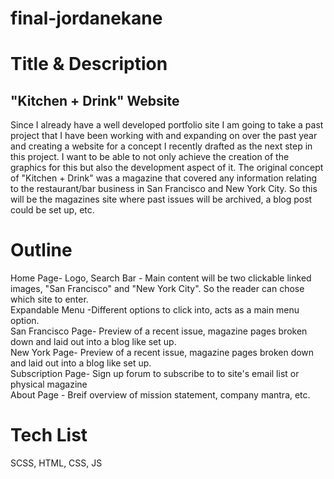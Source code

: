 # final-jordanekane
<head>
    <meta charset='UTF-8'>
    <meta name='viewport'
          content='width=device-width, initial-scale=1.0'>
</head>
<body>
<h1>Title & Description</h1>
<h2>"Kitchen + Drink" Website</h2>

<p>Since I already have a well developed portfolio site I am going to take a past project that I have been working with
    and expanding on over the past year and creating a website for a concept I recently drafted as the next step in this
    project. I want to be able to not only achieve the creation of the graphics for this but also the development aspect
    of it. The original concept of "Kitchen + Drink" was a magazine that covered any information relating to the
    restaurant/bar business in San Francisco and New York City. So this will be the magazines site where past issues
    will be archived, a blog post could be set up, etc.</p>

<h1>Outline</h1>
<p>Home Page- Logo, Search Bar - Main content will be two clickable linked images, "San Francisco" and "New York City".
    So the reader can chose which site to enter.
    <br/>Expandable Menu -Different options to click into, acts as a main menu option.
    <br/>San Francisco Page- Preview of a recent issue, magazine pages broken down and laid out into a blog like set up.
    <br/>New York Page- Preview of a recent issue, magazine pages broken down and laid out into a blog like set up.
    <br/>Subscription Page- Sign up forum to subscribe to to site's email list or physical magazine
    <br/>About Page - Breif overview of mission statement, company mantra, etc. </p>

<h1>Tech List</h1>
<p>SCSS, HTML, CSS, JS </p>

</body>
</html>
